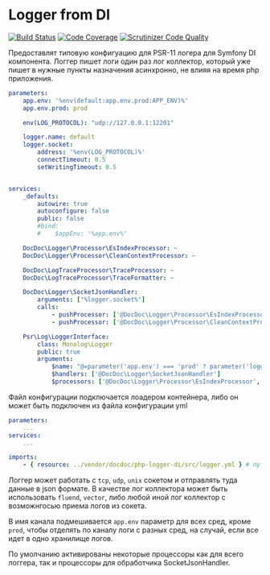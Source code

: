 # Logger from DI

[![Build Status](https://travis-ci.org/DocDoc-team/php-logger-di.svg?branch=main)](https://travis-ci.org/DocDoc-team/php-logger-di)
[![Code Coverage](https://scrutinizer-ci.com/g/DocDoc-team/php-logger-di/badges/coverage.png?b=main)](https://scrutinizer-ci.com/g/DocDoc-team/php-logger-di/?branch=main)
[![Scrutinizer Code Quality](https://scrutinizer-ci.com/g/DocDoc-team/php-logger-di/badges/quality-score.png?b=main)](https://scrutinizer-ci.com/g/DocDoc-team/php-logger-di/?branch=main)


Предоставлят типовую конфигуацию для PSR-11 логера для Symfony DI компонента.
Логгер пишет логи один раз лог коллектор, который уже пишет в нужные пункты назначения асинхронно, не влияя на время php приложения.


```yaml
parameters:
    app.env: '%env(default:app.env.prod:APP_ENV)%'
    app.env.prod: prod

    env(LOG_PROTOCOL): "udp://127.0.0.1:12201"

    logger.name: default
    logger.socket:
        address: '%env(LOG_PROTOCOL)%'
        connectTimeout: 0.5
        setWritingTimeout: 0.5


services:
    _defaults:
        autowire: true
        autoconfigure: false
        public: false
        #bind:
        #    $appEnv: '%app.env%'

    DocDoc\Logger\Processor\EsIndexProcessor: ~
    DocDoc\Logger\Processor\CleanContextProcessor: ~

    DocDoc\LogTraceProcessor\TraceProcessor: ~
    DocDoc\LogTraceProcessor\TraceFormatter: ~

    DocDoc\Logger\SocketJsonHandler:
        arguments: ["%logger.socket%"]
        calls:
            - pushProcessor: ['@DocDoc\Logger\Processor\EsIndexProcessor']
            - pushProcessor: ['@DocDoc\Logger\Processor\CleanContextProcessor']

    Psr\Log\LoggerInterface:
        class: Monolog\Logger
        public: true
        arguments:
            $name: "@=parameter('app.env') === 'prod' ? parameter('logger.name') : parameter('app.env')~' '~parameter('logger.name')"
            $handlers: ['@DocDoc\Logger\SocketJsonHandler']
            $processors: ['@DocDoc\Logger\Processor\EsIndexProcessor', '@DocDoc\LogTraceProcessor\TraceProcessor']
```

Файл конфигурации подключается лоадером контейнера, либо он может быть подключен из файла конфигурации yml
```yaml
parameters:
    ...
services:
    ...

imports:
    - { resource: ../vendor/docdoc/php-logger-di/src/logger.yml } # путь до папки vendor относительно файла кофнига di
```


Логгер может работать с `tcp`, `udp`, `unix` сокетом и отправлять туда данные в json формате. В качестве лог коллектора может быть использовать `fluend`, `vector`, либо любой иной лог коллектор с возможнгосью приема логов из сокета.

В имя канала подмешивается `app.env` параметр для всех сред, кроме `prod`, чтобы отделять по каналу логи с разных сред, на случай, если все идет в одно хранилище логов. 

По умолчанию активированы некоторые процессоры как для всего логгера, так и процессоры для обработчика SocketJsonHandler.
